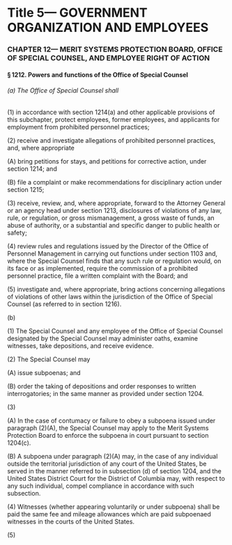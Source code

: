 
# Title 5— GOVERNMENT ORGANIZATION AND EMPLOYEES
### CHAPTER 12— MERIT SYSTEMS PROTECTION BOARD, OFFICE OF SPECIAL COUNSEL, AND EMPLOYEE RIGHT OF ACTION
#### § 1212. Powers and functions of the Office of Special Counsel
###### (a) The Office of Special Counsel shall

(1) in accordance with section 1214(a) and other applicable provisions of this subchapter, protect employees, former employees, and applicants for employment from prohibited personnel practices;

(2) receive and investigate allegations of prohibited personnel practices, and, where appropriate

(A) bring petitions for stays, and petitions for corrective action, under section 1214; and

(B) file a complaint or make recommendations for disciplinary action under section 1215;

(3) receive, review, and, where appropriate, forward to the Attorney General or an agency head under section 1213, disclosures of violations of any law, rule, or regulation, or gross mismanagement, a gross waste of funds, an abuse of authority, or a substantial and specific danger to public health or safety;

(4) review rules and regulations issued by the Director of the Office of Personnel Management in carrying out functions under section 1103 and, where the Special Counsel finds that any such rule or regulation would, on its face or as implemented, require the commission of a prohibited personnel practice, file a written complaint with the Board; and

(5) investigate and, where appropriate, bring actions concerning allegations of violations of other laws within the jurisdiction of the Office of Special Counsel (as referred to in section 1216).

(b)

(1) The Special Counsel and any employee of the Office of Special Counsel designated by the Special Counsel may administer oaths, examine witnesses, take depositions, and receive evidence.

(2) The Special Counsel may

(A) issue subpoenas; and

(B) order the taking of depositions and order responses to written interrogatories; in the same manner as provided under section 1204.

(3)

(A) In the case of contumacy or failure to obey a subpoena issued under paragraph (2)(A), the Special Counsel may apply to the Merit Systems Protection Board to enforce the subpoena in court pursuant to section 1204(c).

(B) A subpoena under paragraph (2)(A) may, in the case of any individual outside the territorial jurisdiction of any court of the United States, be served in the manner referred to in subsection (d) of section 1204, and the United States District Court for the District of Columbia may, with respect to any such individual, compel compliance in accordance with such subsection.

(4) Witnesses (whether appearing voluntarily or under subpoena) shall be paid the same fee and mileage allowances which are paid subpoenaed witnesses in the courts of the United States.

(5)
